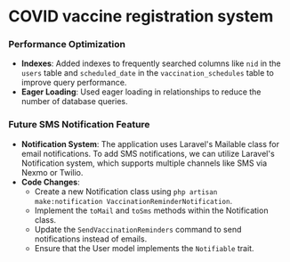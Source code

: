 # COVID vaccine registration system





### Performance Optimization

- **Indexes**: Added indexes to frequently searched columns like `nid` in the `users` table and `scheduled_date` in the `vaccination_schedules` table to improve query performance.
- **Eager Loading**: Used eager loading in relationships to reduce the number of database queries.

### Future SMS Notification Feature

- **Notification System**: The application uses Laravel's Mailable class for email notifications. To add SMS notifications, we can utilize Laravel's Notification system, which supports multiple channels like SMS via Nexmo or Twilio.
- **Code Changes**:
  - Create a new Notification class using `php artisan make:notification VaccinationReminderNotification`.
  - Implement the `toMail` and `toSms` methods within the Notification class.
  - Update the `SendVaccinationReminders` command to send notifications instead of emails.
  - Ensure that the User model implements the `Notifiable` trait.